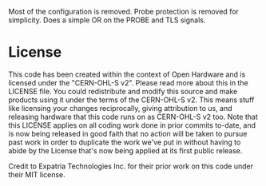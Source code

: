 Most of the configuration is removed.  Probe protection is removed for simplicity.  Does a simple OR on the PROBE and TLS signals.

# License

This code has been created within the context of Open Hardware and is licensed under the "CERN-OHL-S v2". Please read more about this in the LICENSE file. You could redistribute and modify this source and make products using it under the terms of the CERN-OHL-S v2. This means stuff like licensing your changes reciprocally, giving attribution to us, and releasing hardware that this code runs on as CERN-OHL-S v2 too. Note that this LICENSE applies on all coding work done in prior commits to-date, and is now being released in good faith that no action will be taken to pursue past work in order to duplicate the work we've put in without having to abide by the License that's now being applied at its first public release.

Credit to Expatria Technologies Inc. for their prior work on this code under their MIT license.
